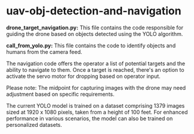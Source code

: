 # uav-obj-detection-and-navigation

**drone_target_navigation.py:** This file contains the code responsible for guiding the drone based on objects detected using the YOLO algorithm.

**call_from_yolo.py:** This file contains the code to identify objects and humans from the camera feed.

The navigation code offers the operator a list of potential targets and the ability to navigate to them. Once a target is reached, there's an option to activate the servo motor for dropping based on operator input.

Please note: The midpoint for capturing images with the drone may need adjustment based on specific requirements.

The current YOLO model is trained on a dataset comprising 1379 images sized at 1920 x 1080 pixels, taken from a height of 100 feet. For enhanced performance in various scenarios, the model can also be trained on personalized datasets.
